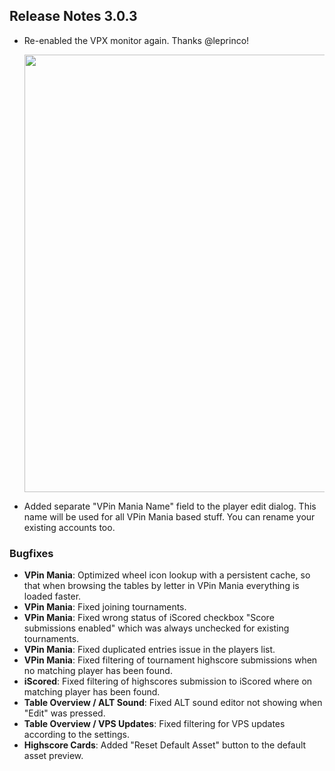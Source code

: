 ## Release Notes 3.0.3

- Re-enabled the VPX monitor again. Thanks @leprinco!

  <img src="https://raw.githubusercontent.com/syd711/vpin-studio/main/documentation/preferences/vpxmonitor.png" width="700" />

- Added separate "VPin Mania Name" field to the player edit dialog. This name will be used for all VPin Mania based stuff. You can rename your existing accounts too.

### Bugfixes

- **VPin Mania**: Optimized wheel icon lookup with a persistent cache, so that when browsing the tables by letter in VPin Mania everything is loaded faster.
- **VPin Mania**: Fixed joining tournaments.
- **VPin Mania**: Fixed wrong status of iScored checkbox "Score submissions enabled" which was always unchecked for existing tournaments.
- **VPin Mania**: Fixed duplicated entries issue in the players list. 
- **VPin Mania**: Fixed filtering of tournament highscore submissions when no matching player has been found. 
- **iScored**: Fixed filtering of highscores submission to iScored where on matching player has been found. 
- **Table Overview / ALT Sound**: Fixed ALT sound editor not showing when "Edit" was pressed.
- **Table Overview / VPS Updates**: Fixed filtering for VPS updates according to the settings.
- **Highscore Cards**: Added "Reset Default Asset" button to the default asset preview.

